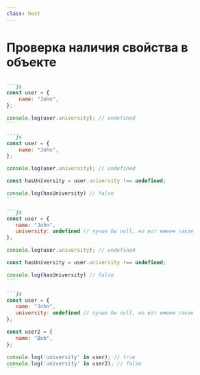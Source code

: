 ```yaml
---
class: host
---
```


# Проверка наличия свойства в объекте

````md magic-move

```js
const user = {
    name: "John",
};

console.log(user.university); // undefined
```

```js
const user = {
    name: "John",
};

console.log(user.university); // undefined

const hasUniversity = user.university !== undefined;

console.log(hasUniversity) // false
```

```js
const user = {
   name: "John",
   university: undefined // лучше бы null, но вот имеем такое
};

console.log(user.university); // undefined

const hasUniversity = user.university !== undefined;

console.log(hasUniversity) // false
```

```js
const user = {
   name: "John",
   university: undefined // лучше бы null, но вот имеем такое
};

const user2 = {
   name: "Bob",
};

console.log('university' in user); // true
console.log('university' in user2); // false
```

````


<style>
.host {
    --slidev-code-font-size: 1.25rem;
    --slidev-code-line-height: 2rem;
}
</style>
